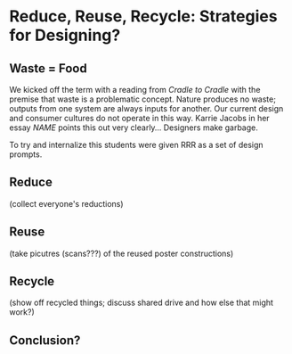 # Reduce, Reuse, Recycle: Strategies for Designing?

## Waste = Food
We kicked off the term with a reading from _Cradle to Cradle_ with the premise that waste is a problematic concept. Nature produces no waste; outputs from one system are always inputs for another. Our current design and consumer cultures do not operate in this way. Karrie Jacobs in her essay _NAME_ points this out very clearly… Designers make garbage.

To try and internalize this students were given RRR as a set of design prompts.

## Reduce
(collect everyone's reductions)

## Reuse
(take picutres (scans???) of the reused poster constructions)

## Recycle
(show off recycled things; discuss shared drive and how else that might work?)

## Conclusion?